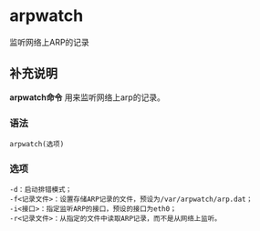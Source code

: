 # arpwatch

监听网络上ARP的记录

## 补充说明

**arpwatch命令** 用来监听网络上arp的记录。

### 语法

```text
arpwatch(选项)
```

### 选项

```text
-d：启动排错模式；
-f<记录文件>：设置存储ARP记录的文件，预设为/var/arpwatch/arp.dat；
-i<接口>：指定监听ARP的接口，预设的接口为eth0；
-r<记录文件>：从指定的文件中读取ARP记录，而不是从网络上监听。
```

